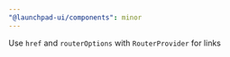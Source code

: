 ```yaml
---
"@launchpad-ui/components": minor
---
```


Use `href` and `routerOptions` with `RouterProvider` for links
